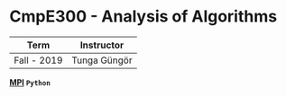 # CmpE300 - Analysis of Algorithms

Term | Instructor
-----| ----------
Fall - 2019 | Tunga Güngör

**[MPI](https://github.com/bekir96/BOUN_PROJECTS/tree/master/CMPE300/MPI%20Programming%20Projects) `Python`**


